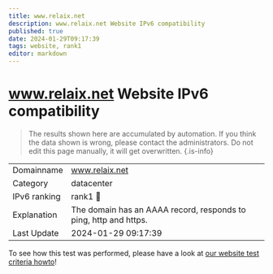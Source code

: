 ```yaml
---
title: www.relaix.net
description: www.relaix.net Website IPv6 compatibility
published: true
date: 2024-01-29T09:17:39
tags: website, rank1
editor: markdown
---
```


# www.relaix.net Website IPv6 compatibility

> The results shown here are accumulated by automation. If you think the data shown is wrong, please contact the administrators. 
> Do not edit this page manually, it will get overwritten.
{.is-info}


|   |   |
| - | - |
| Domainname | www.relaix.net
| Category | datacenter |
| IPv6 ranking | rank1 :1st_place_medal: |
| Explanation | The domain has an AAAA record, responds to ping, http and https. |
| Last Update | 2024-01-29 09:17:39 |

To see how this test was performed, please have a look at [our website test criteria howto](/howto/testcriteria/website)!

